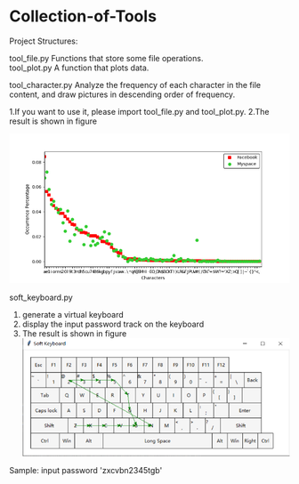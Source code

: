 # Collection-of-Tools
Project Structures:

tool_file.py Functions that store some file operations.  
tool_plot.py A function that plots data.  

tool_character.py Analyze the frequency of each character in the file content, and draw pictures in descending order of frequency.

1.If you want to use it, please import tool_file.py and tool_plot.py.
2.The result is shown in figure 

![image](https://github.com/yhmain/Collection-of-Tools/blob/main/Pictures/characters.png)

soft_keyboard.py 
1. generate a virtual keyboard 
2. display the input password track on the keyboard
3. The result is shown in figure   
![image](https://github.com/yhmain/Collection-of-Tools/blob/main/Pictures/keyboard.jpg)

Sample: input password 'zxcvbn2345tgb'
